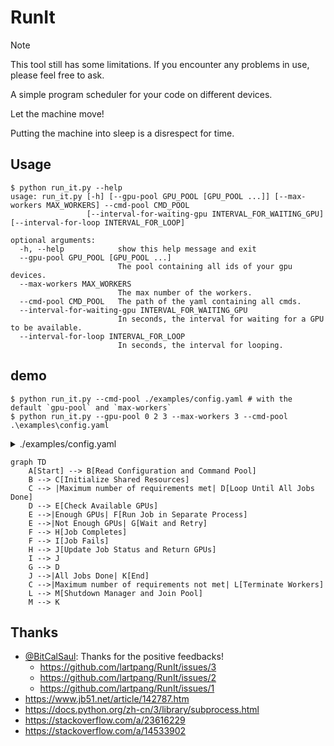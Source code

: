 # RunIt

> [!NOTE]
> This tool still has some limitations.
> If you encounter any problems in use, please feel free to ask.

A simple program scheduler for your code on different devices.

Let the machine move!

Putting the machine into sleep is a disrespect for time.

## Usage

```shell
$ python run_it.py --help
usage: run_it.py [-h] [--gpu-pool GPU_POOL [GPU_POOL ...]] [--max-workers MAX_WORKERS] --cmd-pool CMD_POOL
                 [--interval-for-waiting-gpu INTERVAL_FOR_WAITING_GPU] [--interval-for-loop INTERVAL_FOR_LOOP]

optional arguments:
  -h, --help            show this help message and exit
  --gpu-pool GPU_POOL [GPU_POOL ...]
                        The pool containing all ids of your gpu devices.
  --max-workers MAX_WORKERS
                        The max number of the workers.
  --cmd-pool CMD_POOL   The path of the yaml containing all cmds.
  --interval-for-waiting-gpu INTERVAL_FOR_WAITING_GPU
                        In seconds, the interval for waiting for a GPU to be available.
  --interval-for-loop INTERVAL_FOR_LOOP
                        In seconds, the interval for looping.
```

## demo

```shell
$ python run_it.py --cmd-pool ./examples/config.yaml # with the default `gpu-pool` and `max-workers`
$ python run_it.py --gpu-pool 0 2 3 --max-workers 3 --cmd-pool .\examples\config.yaml
```

<details>
<summary>
./examples/config.yaml
</summary>

```yaml
- name: job1
  command: "python ./examples/demo.py --value 1"
  num_gpus: 1
- name: job2
  command: "python ./examples/demo.py --value 2"
  num_gpus: 1
- name: job3
  command: "python ./examples/demo.py --value 3"
  num_gpus: 1
- name: job4
  command: "python ./examples/demo.py --value 4"
  num_gpus: 1
- name: job5
  command: "python ./examples/demo.py --value 5"
  num_gpus: 2
- { name: job6, command: "python ./examples/demo.py --value 5", num_gpus: 2 }
- { name: job7, command: "python ./examples/demo.py --value 5", num_gpus: 2 }
```

 </details>

```mermaid
graph TD
    A[Start] --> B[Read Configuration and Command Pool]
    B --> C[Initialize Shared Resources]
    C --> |Maximum number of requirements met| D[Loop Until All Jobs Done]
    D --> E[Check Available GPUs]
    E -->|Enough GPUs| F[Run Job in Separate Process]
    E -->|Not Enough GPUs| G[Wait and Retry]
    F --> H[Job Completes]
    F --> I[Job Fails]
    H --> J[Update Job Status and Return GPUs]
    I --> J
    G --> D
    J -->|All Jobs Done| K[End]
    C -->|Maximum number of requirements not met| L[Terminate Workers]
    L --> M[Shutdown Manager and Join Pool]
    M --> K
```

## Thanks

- [@BitCalSaul](https://github.com/BitCalSaul): Thanks for the positive feedbacks!
  - <https://github.com/lartpang/RunIt/issues/3>
  - <https://github.com/lartpang/RunIt/issues/2>
  - <https://github.com/lartpang/RunIt/issues/1>
- https://www.jb51.net/article/142787.htm
- https://docs.python.org/zh-cn/3/library/subprocess.html
- https://stackoverflow.com/a/23616229
- https://stackoverflow.com/a/14533902
